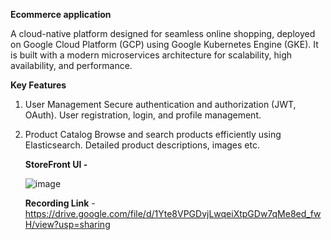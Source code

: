 **Ecommerce application**  

A cloud-native platform designed for seamless online shopping, deployed on Google Cloud Platform (GCP) using Google Kubernetes Engine (GKE). It is built with a modern microservices architecture for scalability, high availability, and performance.

**Key Features**

1. User Management
    Secure authentication and authorization (JWT, OAuth).
    User registration, login, and profile management.
2. Product Catalog
    Browse and search products efficiently using Elasticsearch.
    Detailed product descriptions, images etc.

   
    **StoreFront UI -**
   
   ![image](https://github.com/user-attachments/assets/83e2a8b8-5670-4a54-892c-d1d61aa6c869)

   
    **Recording Link** - https://drive.google.com/file/d/1Yte8VPGDvjLwqeiXtpGDw7qMe8ed_fwH/view?usp=sharing
   
